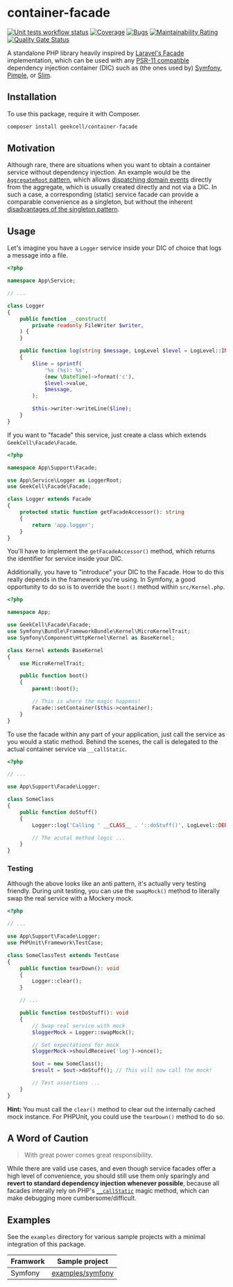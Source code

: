 # container-facade

[![Unit tests workflow status](https://github.com/geekcell/container-facade/actions/workflows/tests.yaml/badge.svg)](https://github.com/geekcell/container-facade/actions/workflows/tests.yml) [![Coverage](https://sonarcloud.io/api/project_badges/measure?project=geekcell_container-facade&metric=coverage)](https://sonarcloud.io/summary/new_code?id=geekcell_container-facade) [![Bugs](https://sonarcloud.io/api/project_badges/measure?project=geekcell_container-facade&metric=bugs)](https://sonarcloud.io/summary/new_code?id=geekcell_container-facade) [![Maintainability Rating](https://sonarcloud.io/api/project_badges/measure?project=geekcell_container-facade&metric=sqale_rating)](https://sonarcloud.io/summary/new_code?id=geekcell_container-facade) [![Quality Gate Status](https://sonarcloud.io/api/project_badges/measure?project=geekcell_container-facade&metric=alert_status)](https://sonarcloud.io/summary/new_code?id=geekcell_container-facade)

A standalone PHP library heavily inspired by [Laravel's Facade](https://laravel.com/docs/master/facades) implementation, which can be used with any [PSR-11 compatible](https://www.php-fig.org/psr/psr-11/) dependency injection container (DIC) such as (the ones used by) [Symfony](https://symfony.com/), [Pimple](https://github.com/silexphp/Pimple), or [Slim](https://www.slimframework.com/). 

## Installation

To use this package, require it with Composer.

```bash
composer install geekcell/container-facade
```

## Motivation

Although rare, there are situations when you want to obtain a container service without dependency injection. An example would be the [`AggregateRoot` pattern](https://martinfowler.com/bliki/DDD_Aggregate.html), which allows [dispatching domain events](https://learn.microsoft.com/en-us/dotnet/architecture/microservices/microservice-ddd-cqrs-patterns/domain-events-design-implementation) directly from the aggregate, which is usually created directly and not via a DIC. In such a case, a corresponding (static) service facade can provide a comparable convenience as a singleton, but without the inherent [disadvantages of the singleton pattern](https://stackoverflow.com/a/138012).

## Usage

Let's imagine you have a `Logger` service inside your DIC of choice that logs a message into a file.

```php
<?php

namespace App\Service;

// ...

class Logger
{
    public function __construct(
        private readonly FileWriter $writer,
    ) {
    }

    public function log(string $message, LogLevel $level = LogLevel::INFO): void
    {
        $line = sprintf(
            '%s (%s): %s', 
            (new \DateTime)->format('c'),
            $level->value,
            $message,
        );

        $this->writer->writeLine($line);
    }
}
```

If you want to "facade" this service, just create a class which extends `GeekCell\Facade\Facade`.

```php
<?php

namespace App\Support\Facade;

use App\Service\Logger as LoggerRoot;
use GeekCell\Facade\Facade;

class Logger extends Facade
{
    protected static function getFacadeAccessor(): string
    {
        return 'app.logger';
    }
}
```

You'll have to implement the `getFacadeAccessor()` method, which returns the identifier for service inside your DIC.

Additionally, you have to "introduce" your DIC to the Facade. How to do this really depends in the framework you're using. In Symfony, a good opportunity to do so is to override the `boot()` method within `src/Kernel.php`.

```php
<?php

namespace App;

use GeekCell\Facade\Facade;
use Symfony\Bundle\FrameworkBundle\Kernel\MicroKernelTrait;
use Symfony\Component\HttpKernel\Kernel as BaseKernel;

class Kernel extends BaseKernel
{
    use MicroKernelTrait;

    public function boot()
    {
        parent::boot();

        // This is where the magic happens!
        Facade::setContainer($this->container);
    }
}
```

To use the facade within any part of your application, just call the service as you would a static method. Behind the scenes, the call is delegated to the actual container service via `__callStatic`.

```php
<?php

// ...

use App\Support\Facade\Logger;

class SomeClass
{
    public function doStuff()
    {
        Logger::log('Calling ' __CLASS__ . '::doStuff()', LogLevel::DEBUG);

        // The acutal method logic ...
    }
}
```

### Testing

Although the above looks like an anti pattern, it's actually very testing friendly. During unit testing, you can use the `swapMock()` method to literally swap the real service with a Mockery mock.

```php
<?php

// ...

use App\Support\Facade\Logger;
use PHPUnit\Framework\TestCase;

class SomeClassTest extends TestCase
{
    public function tearDown(): void
    {
        Logger::clear();
    }

    // ...

    public function testDoStuff(): void
    {
        // Swap real service with mock
        $loggerMock = Logger::swapMock();

        // Set expectations for mock
        $loggerMock->shouldReceive('log')->once();

        $out = new SomeClass();
        $result = $out->doStuff(); // This will now call the mock!

        // Test assertions ...
    }
}
```

**Hint:** You must call the `clear()` method to clear out the internally cached mock instance. For PHPUnit, you could use the `tearDown()` method to do so.

## A Word of Caution

> With great power comes great responsibility.

While there are valid use cases, and even though service facades offer a high level of convenience, you should still use them only sparingly and **revert to standard dependency injection whenever possible**, because all facades interally rely on PHP's [`__callStatic`](https://www.php.net/manual/de/language.oop5.overloading.php#object.callstatic) magic method, which can make debugging more cumbersome/difficult.

## Examples

See the `examples` directory for various sample projects with a minimal integration of this package.

| Framwork    | Sample project                       |
| ----------- | ------------------------------------ |
| Symfony     | [examples/symfony](examples/symfony) |
